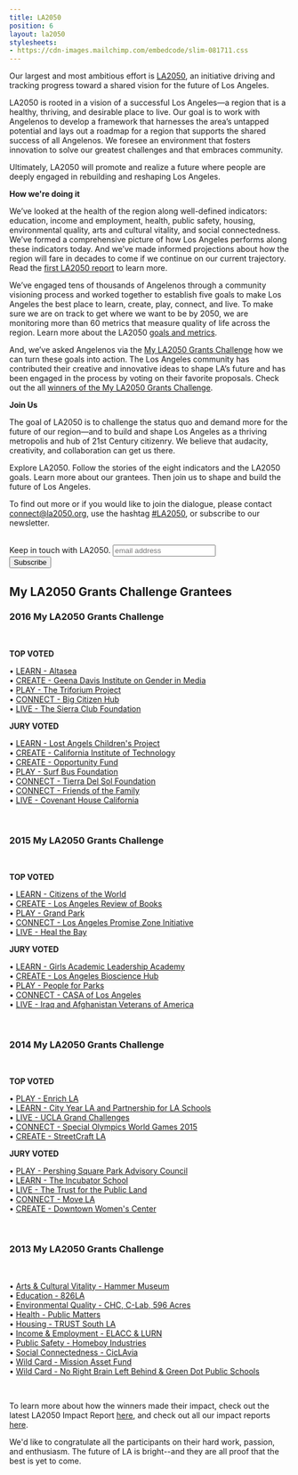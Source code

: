 ```yaml
---
title: LA2050
position: 6
layout: la2050
stylesheets:
- https://cdn-images.mailchimp.com/embedcode/slim-081711.css
---
```


Our largest and most ambitious effort is [LA2050](https://activation.la2050.org/), an initiative driving and tracking progress toward a shared vision for the future of Los Angeles.

LA2050 is rooted in a vision of a successful Los Angeles—a region that is a healthy, thriving, and desirable place to live. Our goal is to work with Angelenos to develop a framework that harnesses the area’s untapped potential and lays out a roadmap for a region that supports the shared success of all Angelenos. We foresee an environment that fosters innovation to solve our greatest challenges and that embraces community.

Ultimately, LA2050 will promote and realize a future where people are deeply engaged in rebuilding and reshaping Los Angeles.

**How we're doing it**

We’ve looked at the health of the region along well-defined indicators: education, income and employment, health, public safety, housing, environmental quality, arts and cultural vitality, and social connectedness. We’ve formed a comprehensive picture of how Los Angeles performs along these indicators today. And we’ve made informed projections about how the region will fare in decades to come if we continue on our current trajectory. Read the [first LA2050 report](http://la2050.s3-us-west-1.amazonaws.com/reports/3/pdfs/updated_original_la2050_report.pdf?1441226440) to learn more.

We’ve engaged tens of thousands of Angelenos through a community visioning process and worked together to establish five goals to make Los Angeles the best place to learn, create, play, connect, and live. To make sure we are on track to get where we want to be by 2050, we are monitoring more than 60 metrics that measure quality of life across the region. Learn more about the LA2050 [goals and metrics](http://la2050.s3-us-west-1.amazonaws.com/reports/1/pdfs/vision_for_a_successful_los_angeles.pdf?1441226432).

And, we’ve asked Angelenos via the [My LA2050 Grants Challenge](https://activation.la2050.org/) how we can turn these goals into action. The Los Angeles community has contributed their creative and innovative ideas to shape LA’s future and has been engaged in the process by voting on their favorite proposals. Check out the all [winners of the My LA2050 Grants Challenge](https://www.la2050.org/grantees).

**Join Us**

The goal of LA2050 is to challenge the status quo and demand more for the future of our region—and to build and shape Los Angeles as a thriving metropolis and hub of 21st Century citizenry. We believe that audacity, creativity, and collaboration can get us there.

Explore LA2050. Follow the stories of the eight indicators and the LA2050 goals. Learn more about our grantees. Then join us to shape and build the future of Los Angeles.

To find out more or if you would like to join the dialogue, please contact [connect@la2050.org](mailto:connect@la2050.org), use the hashtag [#LA2050](http://www.twitter.com/#LA2050), or subscribe to our newsletter.

<br />

<!-- Begin MailChimp Signup Form -->
<div id="mc_embed_signup">
<form action="https://goldhirshfoundation.us6.list-manage.com/subscribe/post?u=81b6d7b4efb839b992bf7ae72&amp;id=b16f498212" method="post" id="mc-embedded-subscribe-form" name="mc-embedded-subscribe-form" class="validate" target="_blank" novalidate>
	<label for="mce-EMAIL">Keep in touch with LA2050.</label>
	<input type="email" value="" name="EMAIL" class="email" id="mce-EMAIL" placeholder="email address" required>
	<div class="clear"><input type="submit" value="Subscribe" name="subscribe" id="mc-embedded-subscribe" class="button"></div>
</form>
</div>
<!--End mc_embed_signup-->
	
<h2 class="title">My LA2050 Grants Challenge Grantees</h2>

### 2016 My LA2050 Grants Challenge

<br />

**TOP VOTED**

• [LEARN - Altasea](https://challenge.la2050.org/entry/altasea-where-stem-meets-the-ocean/)  
• [CREATE - Geena Davis Institute on Gender in Media](https://challenge.la2050.org/entry/if-she-can-see-it-she-can-be-it-empowering-girls-creating-a-gender-balanced-media-landscape-)  
• [PLAY - The Triforium Project](https://challenge.la2050.org/entry/restoring-and-reimagining-the-worlds-first-polyphonoptic-sculpture-in-downtown-los-angeles)  
• [CONNECT - Big Citizen Hub](https://challenge.la2050.org/entry/big-citizen-hub-building-a-pipeline-of-social-change-makers-via-leadership-and-community-service)  
• [LIVE - The Sierra Club Foundation](https://challenge.la2050.org/entry/the-future-is-bright-a-clean-energy-future-for-la)  

**JURY VOTED**

• [LEARN - Lost Angels Children's Project](https://challenge.la2050.org/entry/skills-development-creative-expression-and-team-building-through-classic-car-restoration)  
• [CREATE - California Institute of Technology](https://challenge.la2050.org/entry/cleantech-2-edtech-la-schools-save-energy-as-students-and-startups-implement-cleantech-innovations)  
• [CREATE - Opportunity Fund](https://challenge.la2050.org/entry/catalyzing-community-partnerships-to-create-economic-mobility-for-las-underserved-entrepreneurs)  
• [PLAY - Surf Bus Foundation](https://challenge.la2050.org/entry/theraputic-ocean-engagement-surfing-toes-as-in-on-the-nose)  
• [CONNECT - Tierra Del Sol Foundation](https://challenge.la2050.org/entry/pathways-to-employment-through-professional-volunteerism)  
• [CONNECT - Friends of the Family](https://challenge.la2050.org/entry/the-man2man-project-preventing-boys-from-becoming-dads-too-early-and-helping-teen-dads-to-step-up)  
• [LIVE - Covenant House California](https://challenge.la2050.org/entry/the-precise-barber-college)  

<br />

### 2015 My LA2050 Grants Challenge

<br />

**TOP VOTED**

• [LEARN - Citizens of the World](http://maker.good.is/myla2050learn2015/projects/CITIZENSOFTHEWORLD.html)  
• [CREATE - Los Angeles Review of Books](http://myla2050create2015.maker.good.is/projects/LARB)  
• [PLAY - Grand Park](http://myla2050play2015.maker.good.is/projects/acoolergrandpark)  
• [CONNECT - Los Angeles Promise Zone Initiative](http://myla2050connect2015.maker.good.is/projects/Young_Ethnographers)  
• [LIVE - Heal the Bay](http://myla2050live2015.maker.good.is/projects/DroppingKnowledgeLA)  

**JURY VOTED**

• [LEARN - Girls Academic Leadership Academy](http://myla2050learn2015.maker.good.is/projects/GALA2015)  
• [CREATE - Los Angeles Bioscience Hub](http://myla2050create2015.maker.good.is/projects/BiotechLeaders)  
• [PLAY - People for Parks](http://myla2050play2015.maker.good.is/projects/peopleforparks)  
• [CONNECT - CASA of Los Angeles](http://myla2050connect2015.maker.good.is/projects/casalosangeles)  
• [LIVE - Iraq and Afghanistan Veterans of America](http://myla2050live2015.maker.good.is/projects/vetsrisingLA)

<br />

### 2014 My LA2050 Grants Challenge

<br />

**TOP VOTED**

• [PLAY - Enrich LA](http://maker.good.is/myLA2050play/projects/enrichla.html)  
• [LEARN - City Year LA and Partnership for LA Schools](http://maker.good.is/myLA2050learn/projects/CYLAPLAS.html)  
• [LIVE - UCLA Grand Challenges](http://maker.good.is/myLA2050live/projects/UCLAHotterLA.html)  
• [CONNECT - Special Olympics World Games 2015](http://maker.good.is/myLA2050connect/projects/LA2015.html)  
• [CREATE - StreetCraft LA](http://maker.good.is/myLA2050create/projects/streetcraftla.html)  

**JURY VOTED**

• [PLAY - Pershing Square Park Advisory Council](http://maker.good.is/myLA2050play/projects/KidsplayatPS.html)  
• [LEARN - The Incubator School](http://maker.good.is/myLA2050learn/projects/incubator.html)  
• [LIVE - The Trust for the Public Land](http://maker.good.is/myLA2050live/projects/GreenOurAlleys.html)  
• [CONNECT - Move LA](http://maker.good.is/myLA2050connect/projects/MoveLA.html)  
• [CREATE - Downtown Women's Center](http://maker.good.is/myLA2050create/projects/DTwomenscenter.html)

<br />

### 2013 My LA2050 Grants Challenge

<br />

• [Arts & Cultural Vitality - Hammer Museum](http://maker.good.is/myla2050/projects/Hammer_Museum.html)  
• [Education - 826LA](http://maker.good.is/myla2050/projects/826LA.html)  
• [Environmental Quality - CHC, C-Lab, 596 Acres](http://maker.good.is/myla2050/projects/LAOpenAcres.html)  
• [Health - Public Matters](http://maker.good.is/myla2050/projects/MARKETMAKEOVERS.html)  
• [Housing - TRUST South LA](http://maker.good.is/myla2050/projects/TRUSTSouthLA2050.html)  
• [Income & Employment - ELACC & LURN](http://maker.good.is/myla2050/projects/streetvendors.html)  
• [Public Safety - Homeboy Industries](http://maker.good.is/myla2050/projects/homeboyindustries.html)  
• [Social Connectedness - CicLAvia](http://maker.good.is/myla2050/projects/CicLAvia.html)  
• [Wild Card - Mission Asset Fund](http://maker.good.is/myla2050/projects/LendingCircles.html)  
• [Wild Card - No Right Brain Left Behind & Green Dot Public Schools](http://maker.good.is/myla2050/projects/salamanderproject.html)

<br />

To learn more about how the winners made their impact, check out the latest LA2050 Impact Report [here](http://la2050.s3-us-west-1.amazonaws.com/reports/11/pdfs/ImpactReport_2015.pdf?1508262767), and check out all our impact reports [here](https://www.la2050.org/reports).

We'd like to congratulate all the participants on their hard work, passion, and enthusiasm. The future of LA is bright--and they are all proof that the best is yet to come.
